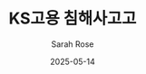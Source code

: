 ---
layout: post
title: "KS고용 침해사고고"
date: 2025-05-14
category:
  - Video
  - Music
image: assets/img/blog/blog-4-scaled-1.jpg
### if need replace preview image for single image add field full_image, ex:
#full_image: assets/img/works/work4.jpg
author: Sarah Rose
tags: Jekyll
---